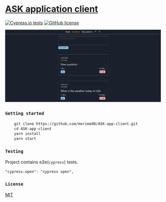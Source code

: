 # [ASK application client](http://ask-app-client.vercel.app/)

[![Cypress.io tests](https://img.shields.io/badge/cypress.io-tests-green.svg?style=flat-square)](https://cypress.io)
[![GitHub license](https://img.shields.io/badge/license-MIT-blue.svg)](https://github.com/merima98/ASK-app-client/blob/main/LICENSE)

![Screenshot](docs/images/screenshot.png)

### `Getting started`

```
    git clone https://github.com/merima98/ASK-app-client.git
    cd ASK-app-client
    yarn install
    yarn start
```

### `Testing`

Project contains e2e(`cypress`) tests.

```
"cypress:open": "cypress open",
```

### `License`

[MIT](./LICENSE)
